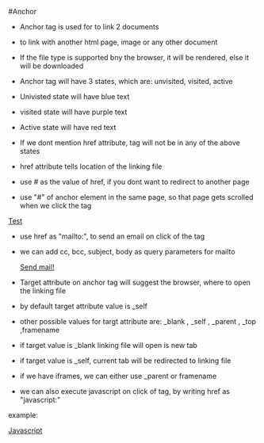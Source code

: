 #Anchor

* Anchor tag is used for to link 2 documents
* to link with another html page, image or any other document
* If the file type is supported bny the browser, it will be rendered, else it will be downloaded
* Anchor tag will have 3 states, which are: unvisited, visited, active
* Univisted state will have blue text
* visited state will have purple text
* Active state will have red text

* If we dont mention href attribute, <a> tag will not be in any of the above states

* href attribute tells location of the linking file

* use # as the value of href, if you dont want to redirect to another page

* use "#<name>" of anchor element in the same page, so that page gets scrolled when we click the <a> tag


<a href="#down">Test</a>
<a name="down"></a>

* use href as "mailto:<email>", to send an email on click of the <a> tag

* we can add cc, bcc, subject, body as query parameters for mailto

  <a href="mailto:test@gmail.com?cc=test1@gmail.com&bcc=test2@gmail.com
        &subject=Summer%20Party&body=You%20are%20invited%20to%20a%20big%20summer%20party!">Send mail!</a>

* Target attribute on anchor tag will suggest the browser, where to open the linking file

* by default target attribute value is _self

* other possible values for targt attribute are:  _blank , _self , _parent , _top ,framename

* if target value is _blank linking file will open is new tab

* if target value is _self, current tab will be redirected to linking file

* if we have iframes, we can either use _parent or framename

* we can also execute javascript on click of <a> tag, by writing href as "javascript:<js code>"

example: 

<a href="javascript:alert('hi')">Javascript</a>

